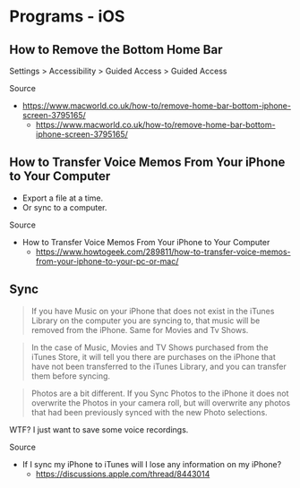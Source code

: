 # Programs - iOS

## How to Remove the Bottom Home Bar

Settings > Accessibility > Guided Access > Guided Access

Source

* https://www.macworld.co.uk/how-to/remove-home-bar-bottom-iphone-screen-3795165/
  * https://www.macworld.co.uk/how-to/remove-home-bar-bottom-iphone-screen-3795165/

## How to Transfer Voice Memos From Your iPhone to Your Computer

* Export a file at a time.
* Or sync to a computer.

Source

* How to Transfer Voice Memos From Your iPhone to Your Computer
  * https://www.howtogeek.com/289811/how-to-transfer-voice-memos-from-your-iphone-to-your-pc-or-mac/

## Sync

> If you have Music on your iPhone that does not exist in the iTunes Library on the computer you are syncing to, that music will be removed from the iPhone. Same for Movies and Tv Shows.

> In the case of Music, Movies and TV Shows purchased from the iTunes Store, it will tell you there are  purchases on the iPhone that have not been transferred to the iTunes Library, and you can transfer them before syncing.

> Photos are a bit different. If you Sync Photos to the iPhone it does not overwrite the Photos in your camera roll, but will overwrite any photos that had been previously synced with the new Photo selections.

WTF? I just want to save some voice recordings.

Source

* If I sync my iPhone to iTunes will I lose any information on my iPhone?
  * https://discussions.apple.com/thread/8443014
